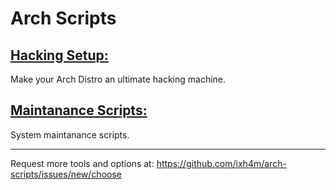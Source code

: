 # Arch Scripts

## [Hacking Setup:](hacking-setup)
Make your Arch Distro an ultimate hacking machine.

## [Maintanance Scripts:](maintanance-scripts)
System maintanance scripts.

---
Request more tools and options at:
https://github.com/ixh4m/arch-scripts/issues/new/choose
